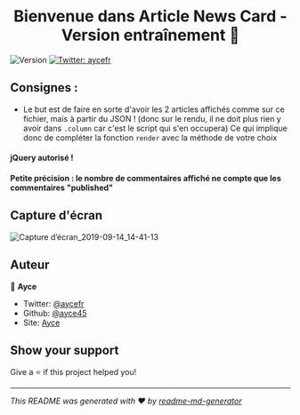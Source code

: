 <h1 align="center">Bienvenue dans Article News Card - Version entraînement 👋</h1>
<p>
  <img alt="Version" src="https://img.shields.io/badge/version-5-blue.svg?cacheSeconds=2592000" />
  <a href="https://twitter.com/ayce_fr">
    <img alt="Twitter: aycefr" src="https://img.shields.io/twitter/follow/ayce_fr.svg?style=social" target="_blank" />
  </a>
</p>

## Consignes :
- Le but est de faire en sorte d'avoir les 2 articles affichés comme sur ce fichier, mais à partir du JSON ! (donc sur le rendu, il ne doit plus rien y avoir dans `.column` car c'est le script qui s'en occupera) 
Ce qui implique donc de compléter la fonction `render` avec la méthode de votre choix
#### jQuery autorisé !
#### Petite précision : le nombre de commentaires affiché ne compte que les commentaires "published"


## Capture d'écran
![Capture d’écran_2019-09-14_14-41-13](https://user-images.githubusercontent.com/32338891/64908243-c0ba1000-d6fd-11e9-9310-c4fbdd688307.png)

## Auteur

👤 **Ayce**

* Twitter: [@aycefr](https://twitter.com/aycefr)
* Github: [@ayce45](https://github.com/ayce45)
* Site: [Ayce](ayce.fr)

## Show your support

Give a ⭐️ if this project helped you!

***
_This README was generated with ❤️ by [readme-md-generator](https://github.com/kefranabg/readme-md-generator)_

